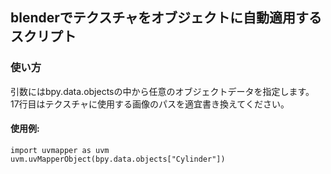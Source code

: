 ## blenderでテクスチャをオブジェクトに自動適用するスクリプト
### 使い方 
引数にはbpy.data.objectsの中から任意のオブジェクトデータを指定します。   
17行目はテクスチャに使用する画像のパスを適宜書き換えてください。
#### 使用例: 
    import uvmapper as uvm
    uvm.uvMapperObject(bpy.data.objects["Cylinder"])
            
